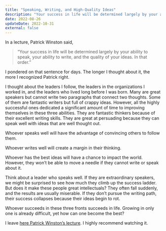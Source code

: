 ```yaml
---
title: "Speaking, Writing, and High-Quality Ideas"
description: "Your success in life will be determined largely by your ability to speak, your ability to write, and the quality of your ideas. In that order. — Patrick Winston"
date: 2022-08-26
updateDate: 2022-10-31
external: false
---
```


In a lecture, Patrick Winston said,

> “Your success in life will be determined largely by your ability to speak, your ability to write, and the quality of your ideas. In that order.”

I pondered on that sentence for days. The longer I thought about it, the more I recognized Patrick right.

I thought about the leaders I follow, the leaders in the organizations I worked in, and the leaders who lived long before I was born. Many are great speakers but cannot write two paragraphs that connect two thoughts. Some of them are fantastic writers but full of crappy ideas. However, all the highly successful ones dedicated a significant amount of time to improving themselves in these three abilities. They are fantastic thinkers because of their excellent writing skills. They are great at persuading because they can speak well with ideas that are well thought out.

Whoever speaks well will have the advantage of convincing others to follow them.

Whoever writes well will create a margin in their thinking.

Whoever has the best ideas will have a chance to impact the world. However, they won’t be able to move a needle if they cannot write or speak about it.

Think about a leader who speaks well. If they are extraordinary speakers, we might be surprised to see how much they climb up the success ladder. But does it make these people great intellectuals? They often fall suddenly, and the results are usually miserable. If they don’t pursue the writing path, their success collapses because their ideas begin to rot.

Whoever succeeds in these three fronts succeeds in life. Growing in only one is already difficult, yet how can one become the best?

I leave [here Patrick Winston’s lecture](https://www.youtube.com/watch?v=Unzc731iCUY). I highly recommend watching it.
